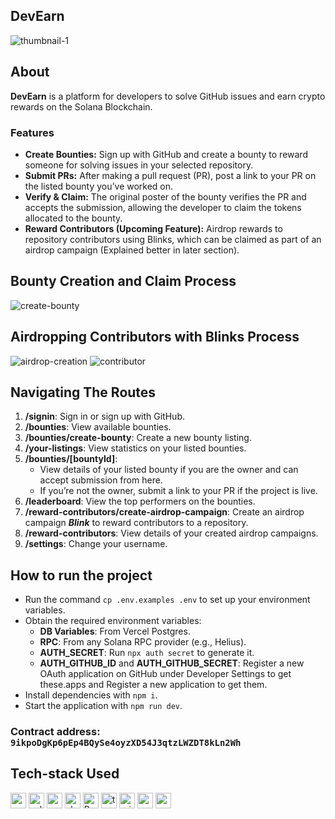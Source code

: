 ## DevEarn

![thumbnail-1](https://github.com/user-attachments/assets/18708be3-bfa0-487c-a3e1-36077510db3a)

## About

**DevEarn** is a platform for developers to solve GitHub issues and earn crypto rewards on the Solana Blockchain.

### Features

- **Create Bounties:** Sign up with GitHub and create a bounty to reward someone for solving issues in your selected repository.
- **Submit PRs:** After making a pull request (PR), post a link to your PR on the listed bounty you’ve worked on.
- **Verify & Claim:** The original poster of the bounty verifies the PR and accepts the submission, allowing the developer to claim the tokens allocated to the bounty.
- **Reward Contributors (Upcoming Feature):** Airdrop rewards to repository contributors using Blinks, which can be claimed as part of an airdrop campaign (Explained better in later section).

## Bounty Creation and Claim Process
![create-bounty](https://github.com/user-attachments/assets/baddf46d-1a88-4288-9d01-2e04a8f1ee2c)

## Airdropping Contributors with Blinks Process
![airdrop-creation](https://github.com/user-attachments/assets/355420cc-352e-4e88-844a-421fe135ef4f)
![contributor](https://github.com/user-attachments/assets/03fabe08-5d81-45a6-a1c2-5fbcfaf36b6d)

## Navigating The Routes

1. **/signin**: Sign in or sign up with GitHub.
2. **/bounties**: View available bounties.
3. **/bounties/create-bounty**: Create a new bounty listing.
4. **/your-listings**: View statistics on your listed bounties.
5. **/bounties/[bountyId]**:
   - View details of your listed bounty if you are the owner and can accept submission from here.
   - If you’re not the owner, submit a link to your PR if the project is live.
6. **/leaderboard**: View the top performers on the bounties.
7. **/reward-contributors/create-airdrop-campaign**: Create an airdrop campaign _**Blink**_ to reward contributors to a repository.
8. **/reward-contributors**: View details of your created airdrop campaigns.
9. **/settings**: Change your username.

## How to run the project

- Run the command `cp .env.examples .env` to set up your environment variables.
- Obtain the required environment variables:
  - **DB Variables**: From Vercel Postgres.
  - **RPC**: From any Solana RPC provider (e.g., Helius).
  - **AUTH_SECRET**: Run `npx auth secret` to generate it.
  - **AUTH_GITHUB_ID** and **AUTH_GITHUB_SECRET**: Register a new OAuth application on GitHub under Developer Settings to get these.apps and Register a new application to get them.
- Install dependencies with `npm i`.
- Start the application with `npm run dev`.

### Contract address: `9ikpoDgKp6pEp4BQySe4oyzXD54J3qtzLWZDT8kLn2Wh`

## Tech-stack Used

<img height="25" src="https://img.shields.io/badge/next.js-000000?style=for-the-badge&logo=nextdotjs&logoColor=white" alt="nextjs" title="NextJS" /> <img height="25" src="https://img.shields.io/badge/Solana-000?style=for-the-badge&logo=Solana&logoColor=9945FF" alt="solana" title="Solana" />
<img height="25" src="https://img.shields.io/badge/web3%20js-F16822?style=for-the-badge&logo=web3.js&logoColor=white" alt="web3js" title="Web3.JS" />
<img height="25" src="https://img.shields.io/badge/shadcn%2Fui-000000?style=for-the-badge&logo=shadcnui&logoColor=white" alt="shadcnUI" title="ShadcnUI" />
<img height="25" src="https://img.shields.io/badge/Rust-000000?style=for-the-badge&logo=rust&logoColor=white" alt="Rust" title="Rust" />
<img height="25" src="https://img.shields.io/badge/TypeScript-007ACC?style=for-the-badge&logo=typescript&logoColor=white" alt="typescript" title="Typescript" />
<img height="25" src="https://img.shields.io/badge/Prisma-3982CE?style=for-the-badge&logo=Prisma&logoColor=white" alt="prisma" title="prisma" />
<img height="25" src="https://img.shields.io/badge/PostgreSQL-316192?style=for-the-badge&logo=postgresql&logoColor=white" alt="postgresql" title="PostgreSQL" />
<img height="25" src="https://bookface-images.s3.us-west-2.amazonaws.com/logos/671517b5e6b462702c749bf4c4ec64d45bdd3126.png?X-Amz-Algorithm=AWS4-HMAC-SHA256&X-Amz-Credential=ASIAQC4NIECAC5AP4AWJ%2F20240901%2Fus-west-2%2Fs3%2Faws4_request&X-Amz-Date=20240901T011725Z&X-Amz-Expires=3600&X-Amz-Security-Token=IQoJb3JpZ2luX2VjEGcaCXVzLXdlc3QtMiJHMEUCIQD5%2FWjgkvQzvfTDR2EkpkoBUKK%2FMkd6sX96lNhlz8LEVAIgWaCFpC5Ked2QedLcSgldyXqn5ya7ZnZ%2FLtwW%2B9vMIlgq7gMIgP%2F%2F%2F%2F%2F%2F%2F%2F%2F%2FARAAGgwwMDYyMDE4MTEwNzIiDEY6q2LKpMI1AkYvDSrCA5dFEyvyZuivx4nPpgJhnVNxwJlaFy%2B1iMCKknsNyQlHuRwjUjEosoA51eengyBTcxDdiQT6lQqMyniSvYVDbJwEtIeuV%2B98BtAAAATADAUSAA%2BOj3gpXqMjipzgEvXx6lEAmQ%2FTA7gzNaBOf6NV5%2FVz9adqE3THkSo24yITR1okU7q2UPlR4t1Q%2F7cF08nDixDB0z9fsz%2Bu6gbFCmX0QVXoJnnss7PNJutEUENOzLTy8zOJpEzg6CerQb4q1TET0J7vusDuFNe592G9Az8pKiK5FytlhNM2%2FMfmP9RjxxLR0yKfmMTN75Ws2ifc4rXc4mlTJWFCiXn%2BFlTXFZlRYL0oWL09Sl9soTGyzShQgK3FpZ5W0jGwNypMLXdSApB3dsEM0MEc50jp9PENJ1l5YckFNuo0TDScXHUnFzNutCwjIBA2dzyF4m9jXNzzlTNyvXKN91joW80IXxgTDnIMCmXaU6HmoYI%2Fb0pPTTvz3F%2BHd5H8puVA66Hi%2BPrEb8zykUjx6ekSnvnRZYIHa2jFy63Mqqgh2M0LxIWXpheASn%2FlhDXSGhZTFyUiQiM80TrtgZX1PILozLin3VrD4XTV%2Fswl%2FDCbx862BjqlAT8NbbUX5lzBp2CMmcSX8LE6Cv4QTeeQ1tXQq14b6CyufkRZytvsXhh2ZetqsTOCXsvwjGagTXnsVQcObVBGi6yS1C8CFevE4%2FYorXw9I6fGUDaRZNsNtpQq0Y4kDHDtADB4BhiVAw%2FnWsaIUqgCDvK%2FtCyJzQdjr6%2BdPxLJBW4vsIXuh8oRRDoOStPld8qs32ooRHfnH7f7NIp8GXLsQXtMqsOMlQ%3D%3D&X-Amz-SignedHeaders=host&X-Amz-Signature=9320968d478e99e9fa6e5de0bfbf38038cd439ee241516136e96887ee5987cd3" alt="reclaim-protocol" title="Reclaim Protocol" />
